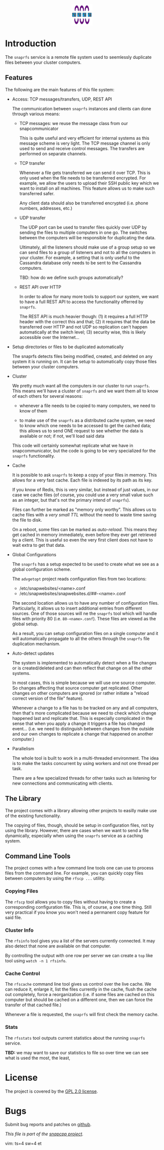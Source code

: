 
<p align="center">
<img alt="snaprfs" title="Cluster File  Replicator."
src="https://raw.githubusercontent.com/m2osw/snaprfs/master/doc/snaprfs-logo.png" width="70" height="70"/>
</p>

# Introduction

The `snaprfs` service is a remote file system used to seemlessly duplicate
files between your cluster computers.

## Features

The following are the main features of this file system:

* Access: TCP messages/transfers, UDP, REST API

    The communication between `snaprfs` instances and clients can done
    through various means:
    
    - TCP messages: we reuse the message class from our snapcommunicator

        This is quite useful and very efficient for internal systems
        as this message scheme is very light. The TCP message channel
        is only used to send and receive control messages. The transfers
        are performed on separate channels.

    - TCP transfer

        Whenever a file gets transferred we can send it over TCP. This is
        only used when the file needs to be transferred encrypted. For
        example, we allow the users to upload their SSH public key which
        we want to install on all machines. This feature allows us to
        make such transferred safer.

        Any client data should also be transferred encrypted (i.e. phone
        numbers, addresses, etc.)

    - UDP transfer

        The UDP port can be used to transfer files quickly over UDP by
        sending the files to multiple computers in one go. The switches
        between the computers will be responsible for duplicating the
        data.

        Ultimately, all the listeners should make use of a group setup
        so we can send files to a group of listeners and not to all
        the computers in your cluster. For example, a setting that is
        only useful to the Cassandra database only needs to be sent to
        the Cassandra computers.

        TBD: how do we define such groups automatically?

    - REST API over HTTP

        In order to allow for many more tools to support our system,
        we want to have a full REST API to access the functionality
        offerred by `snaprfs`.

        The REST API is much heavier though: (1) it requires a full HTTP
        header with the correct this and that; (2) it requires that the
        data be transferred over HTTP and not UDP so replication can't
        happen automatically at the switch level; (3) security wise, this
        is likely accessible over the Internet...

* Setup directories or files to be duplicated automatically

    The snaprfs detects files being modified, created, and deleted on any
    system it is running on. It can be setup to automatically copy those
    files between your cluster computers.

* Cluster

    We pretty much want all the computers in our cluster to run `snaprfs`.
    This means we'll have a cluster of `snaprfs` and we want them all to
    know of each others for several reasons:

    - whenever a file needs to be copied to many computers, we need to
      know of them

    - to make use of the `snaprfs` as a distributed cache system, we need
      to know which one needs to be accessed to get the cached data; this
      allows us to send ONE request to see whether the data is available
      or not; if not, we'll load said data

    This code will certainly somewhat replicate what we have in
    snapcommunicator, but the code is going to be very specialized
    for the `snaprfs` functionality.

* Cache

    It is possible to ask `snaprfs` to keep a copy of your files in memory.
    This allows for a very fast cache. Each file is indexed by its path as
    its key.

    If you know of Redis, this is very similar, but instead of just values,
    in our case we cache files (of course, you could use a very small value
    such as an integer, but that's not the primary intend of `snaprfs`).

    Files can further be marked as "memory only worthy". This allows us to
    cache files with a _very small TTL_ without the need to waste time
    saving the file to disk.

    On a reboot, some files can be marked as _auto-reload_. This means they
    get cached in memory immediately, even before they ever get retrieved by
    a client. This is useful so even the very first client does not have
    to wait extra to get that data.

* Global Configurations

    The `snaprfs` has a setup expected to be used to create what we see
    as a global configuration scheme.

    The `advgetopt` project reads configuration files from two locations:

    - /etc/snapwebsites/\<name>.conf
    - /etc/snapwebsites/snapwebsites.d/##-\<name>.conf

    The second location allows us to have any number of configuration files.
    Particularly, it allows us to insert additional entries from different
    sources. One of those sources will ne the `snaprfs` tool which will
    handle files with priority 80 (i.e. `80-<name>.conf`). These files
    are viewed as the global setup.
    
    As a result, you can setup configuration files on a single computer
    and it will automatically propagate to all the others through the
    `snaprfs` file duplication mechanism.

* Auto-detect updates

    The system is implemented to automatically detect when a file changes
    or is created/deleted and can then reflect that change on all the
    other systems.

    In most cases, this is simple because we will use one source computer.
    So changes affecting that source computer get replicated. Other changes
    on other computers are ignored (or rather initiate a "reload correct
    version of the file" feature).

    Whenever a change to a file has to be tracked on any and all computers,
    then that's more complicated because we need to check which change
    happened last and replicate that. This is especially complicated in
    the sense that when you apply a change it triggers a file has changed
    event... (i.e. we need to distinguish between changes from the outside
    and our own changes to replicate a change that happened on another
    computer.)

* Parallelism

    The whole tool is built to work in a multi-threaded environment. The
    idea is to make the tasks concurrent by using workers and not one
    thread per task.

    There are a few specialized threads for other tasks such as listening
    for new connections and communicating with clients.


## The Library

The project comes with a library allowing other projects to easilly make
use of the existing functionality.

The copying of files, though, should be setup in configuration files, not
by using the library. However, there are cases when we want to send a file
dynamically, especially when using the `snaprfs` service as a caching
system.

## Command Line Tools

The project comes with a few command line tools one can use to process files
from the command line. For example, you can quickly copy files between
computers by using the `rfscp ...` utility.

### Copying Files

The `rfscp` tool allows you to copy files without having to create a
corresponding configuration file. This is, of course, a one time thing.
Still very practical if you know you won't need a permanent copy feature
for said file.

### Cluster Info

The `rfsinfo` tool gives you a list of the servers currently connected.
It may also detect that none are available on that computer.

By controlling the output with one row per server we can create a `top`
like tool using `watch -n 1 rfsinfo`.

### Cache Control

The `rfscache` command line tool gives us control over the live cache.
We can reduce it, enlarge it, list the files currently in the cache,
flush the cache out completely, force a reorganization (i.e. if some
files are cached on this computer but should be cached on a different
one, then we can force the transfer of that cached file.)

Whenever a file is requested, the `snaprfs` will first check the memory
cache.

### Stats

The `rfsstats` tool outputs current statistics about the running `snaprfs`
service.

**TBD:** we may want to save our statistics to file so over time we can see
what is used the most, the least, 


# License

The project is covered by the
[GPL 2.0 license](https://github.com/m2osw/snaprfs/blob/master/LICENSE.txt).


# Bugs

Submit bug reports and patches on
[github](https://github.com/m2osw/snaprfs/issues).


_This file is part of the [snapcpp project](https://snapwebsites.org/)._

vim: ts=4 sw=4 et
